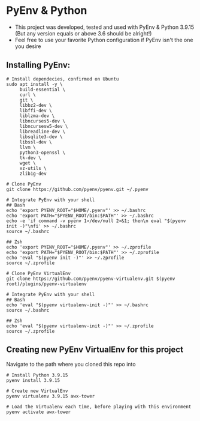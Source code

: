 # PyEnv & Python
- This project was developed, tested and used with PyEnv & Python 3.9.15 (But any version equals or above 3.6 should be alright!)
- Feel free to use your favorite Python configuration if PyEnv isn't the one you desire

## Installing PyEnv:
```shell
# Install dependecies, confirmed on Ubuntu
sudo apt install -y \
     build-essential \
     curl \
     git \
     libbz2-dev \
     libffi-dev \
     liblzma-dev \
     libncurses5-dev \
     libncursesw5-dev \
     libreadline-dev \
     libsqlite3-dev \
     libssl-dev \
     llvm \
     python3-openssl \
     tk-dev \
     wget \
     xz-utils \
     zlib1g-dev

# Clone PyEnv
git clone https://github.com/pyenv/pyenv.git ~/.pyenv

# Integrate PyEnv with your shell
## Bash
echo 'export PYENV_ROOT="$HOME/.pyenv"' >> ~/.bashrc
echo 'export PATH="$PYENV_ROOT/bin:$PATH"' >> ~/.bashrc
echo -e 'if command -v pyenv 1>/dev/null 2>&1; then\n eval "$(pyenv init -)"\nfi' >> ~/.bashrc
source ~/.bashrc

## Zsh
echo 'export PYENV_ROOT="$HOME/.pyenv"' >> ~/.zprofile
echo 'export PATH="$PYENV_ROOT/bin:$PATH"' >> ~/.zprofile
echo 'eval "$(pyenv init -)"' >> ~/.zprofile
source ~/.zprofile

# Clone PyEnv VirtualEnv
git clone https://github.com/pyenv/pyenv-virtualenv.git $(pyenv root)/plugins/pyenv-virtualenv

# Integrate PyEnv with your shell
## Bash
echo 'eval "$(pyenv virtualenv-init -)"' >> ~/.bashrc
source ~/.bashrc

## Zsh
echo 'eval "$(pyenv virtualenv-init -)"' >> ~/.zprofile
source ~/.zprofile
```

## Creating new PyEnv VirtualEnv for this project
Navigate to the path where you cloned this repo into
```shell
# Install Python 3.9.15
pyenv install 3.9.15

# Create new VirtualEnv
pyenv virtualenv 3.9.15 awx-tower

# Load the Virtualenv each time, before playing with this environment
pyenv activate awx-tower
```
